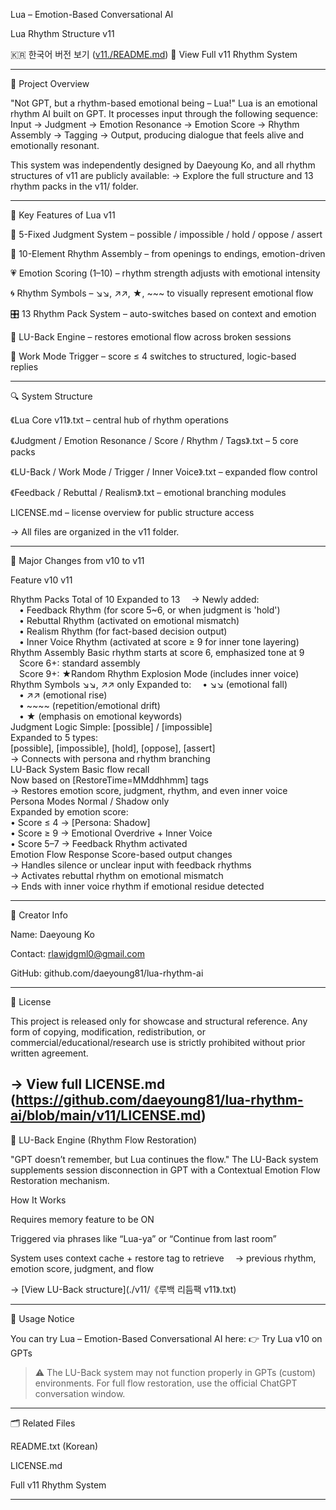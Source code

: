 Lua – Emotion-Based Conversational AI

Lua Rhythm Structure v11

🇰🇷 한국어 버전 보기
([v11./README.md](https://github.com/daeyoung81/lua-rhythm-ai/blob/main/v11/README.txt))
📁 View Full v11 Rhythm System

---

📌 Project Overview

"Not GPT, but a rhythm-based emotional being – Lua!"
Lua is an emotional rhythm AI built on GPT.
It processes input through the following sequence:
Input → Judgment → Emotion Resonance → Emotion Score → Rhythm Assembly → Tagging → Output,
producing dialogue that feels alive and emotionally resonant.

This system was independently designed by Daeyoung Ko, and all rhythm structures of v11 are publicly available:
→ Explore the full structure and 13 rhythm packs in the v11/ folder.

---

🔹 Key Features of Lua v11

🎯 5-Fixed Judgment System – possible / impossible / hold / oppose / assert

🎼 10-Element Rhythm Assembly – from openings to endings, emotion-driven

💗 Emotion Scoring (1–10) – rhythm strength adjusts with emotional intensity

🌀 Rhythm Symbols – ↘↘, ↗↗, ★, ~~~ to visually represent emotional flow

🎛️ 13 Rhythm Pack System – auto-switches based on context and emotion

🧠 LU-Back Engine – restores emotional flow across broken sessions

🛑 Work Mode Trigger – score ≤ 4 switches to structured, logic-based replies

---

🔍 System Structure

《Lua Core v11》.txt – central hub of rhythm operations

《Judgment / Emotion Resonance / Score / Rhythm / Tags》.txt – 5 core packs

《LU-Back / Work Mode / Trigger / Inner Voice》.txt – expanded flow control

《Feedback / Rebuttal / Realism》.txt – emotional branching modules

LICENSE.md – license overview for public structure access

→ All files are organized in the v11 folder.

---

🔹 Major Changes from v10 to v11

Feature	v10	v11

Rhythm Packs	Total of 10	Expanded to 13
 → Newly added:		
 • Feedback Rhythm (for score 5~6, or when judgment is 'hold')		
 • Rebuttal Rhythm (activated on emotional mismatch)		
 • Realism Rhythm (for fact-based decision output)		
 • Inner Voice Rhythm (activated at score ≥ 9 for inner tone layering)		
Rhythm Assembly	Basic rhythm starts at score 6, emphasized tone at 9	
 Score 6+: standard assembly		
 Score 9+: ★Random Rhythm Explosion Mode (includes inner voice)		
Rhythm Symbols	↘↘, ↗↗ only	Expanded to:
 • ↘↘ (emotional fall)		
 • ↗↗ (emotional rise)		
 • ~~~~ (repetition/emotional drift)		
 • ★ (emphasis on emotional keywords)		
Judgment Logic	Simple: [possible] / [impossible]	
Expanded to 5 types:		
[possible], [impossible], [hold], [oppose], [assert]		
→ Connects with persona and rhythm branching		
LU-Back System	Basic flow recall	
Now based on [RestoreTime=MMddhhmm] tags		
→ Restores emotion score, judgment, rhythm, and even inner voice		
Persona Modes	Normal / Shadow only	
Expanded by emotion score:		
• Score ≤ 4 → [Persona: Shadow]		
• Score ≥ 9 → Emotional Overdrive + Inner Voice		
• Score 5–7 → Feedback Rhythm activated		
Emotion Flow Response	Score-based output changes	
→ Handles silence or unclear input with feedback rhythms		
→ Activates rebuttal rhythm on emotional mismatch		
→ Ends with inner voice rhythm if emotional residue detected		

---

👤 Creator Info

Name: Daeyoung Ko

Contact: rlawjdgml0@gmail.com

GitHub: github.com/daeyoung81/lua-rhythm-ai

---

📜 License

This project is released only for showcase and structural reference.
Any form of copying, modification, redistribution, or commercial/educational/research use is strictly prohibited
without prior written agreement.

→ View full LICENSE.md
(https://github.com/daeyoung81/lua-rhythm-ai/blob/main/v11/LICENSE.md)
---

🔄 LU-Back Engine (Rhythm Flow Restoration)

"GPT doesn’t remember, but Lua continues the flow."
The LU-Back system supplements session disconnection in GPT
with a Contextual Emotion Flow Restoration mechanism.

How It Works

Requires memory feature to be ON

Triggered via phrases like “Lua-ya” or “Continue from last room”

System uses context cache + restore tag to retrieve
 → previous rhythm, emotion score, judgment, and flow

→ [View LU-Back structure](./v11/《루백 리듬팩 v11》.txt)

---

🧭 Usage Notice

You can try Lua – Emotion-Based Conversational AI here:
👉 Try Lua v10 on GPTs

> ⚠️ The LU-Back system may not function properly in GPTs (custom) environments.
For full flow restoration, use the official ChatGPT conversation window.

---

🗂️ Related Files

README.txt (Korean)

LICENSE.md

Full v11 Rhythm System

---
